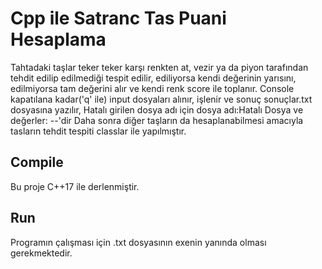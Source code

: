 # Cpp ile Satranc Tas Puani Hesaplama
Tahtadaki taşlar teker teker karşı renkten at, vezir ya da piyon tarafından tehdit edilip edilmediği tespit edilir,
ediliyorsa kendi değerinin yarısını, edilmiyorsa tam değerini alır ve kendi renk score ile toplanır.
Console kapatılana kadar('q' ile) input dosyaları alınır, işlenir ve sonuç sonuçlar.txt dosyasına yazılır,
Hatalı girilen dosya adı için dosya adı:Hatalı Dosya ve değerler: --'dir
Daha sonra diğer taşların da hesaplanabilmesi amacıyla tasların tehdit tespiti classlar ile yapılmıştır.

## Compile
Bu proje C++17 ile derlenmiştir.

## Run
Programın çalışması için .txt dosyasının exenin yanında olması gerekmektedir.
